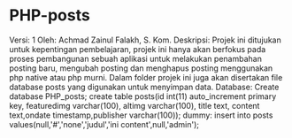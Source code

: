 # PHP-posts
Versi: 1 Oleh: Achmad Zainul Falakh, S. Kom. Deskripsi: Projek ini ditujukan untuk kepentingan pembelajaran, projek ini hanya akan berfokus pada proses pembangunan sebuah aplikasi untuk melakukan penambahan posting baru, mengubah posting dan menghapus posting menggunakan php native atau php murni. Dalam folder projek ini juga akan disertakan file database posts yang digunakan untuk menyimpan data. Database: Create database PHP_posts; create table posts(id int(11) auto_increment primary key, featuredimg varchar(100), altimg varchar(100), title text, content text,ondate timestamp,publisher varchar(100));  dummy: insert into posts values(null,'#','none','judul','ini content',null,'admin');
